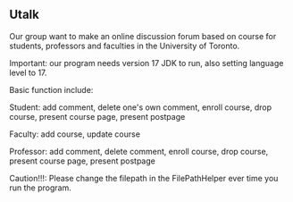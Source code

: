 ## Utalk

Our group want to make an online discussion forum based on course for students, professors and faculties in the University of Toronto. 

Important: our program needs version 17 JDK to run, also setting language level to 17.

Basic function include: 

Student: add comment, delete one's own comment, enroll course, drop course, present course page, present postpage 

Faculty: add course, update course

Professor: add comment, delete comment, enroll course, drop course, present course page, present postpage 

Caution!!!: Please change the filepath in the FilePathHelper ever time you run the program. 
